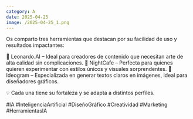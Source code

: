 ```yaml
--- 
category: A 
date: 2025-04-25 
image: /2025-04-25_1.png 
--- 
```


Os comparto tres herramientas que destacan por su facilidad de uso y resultados impactantes:

🔹 Leonardo.AI – Ideal para creadores de contenido que necesitan arte de alta calidad sin complicaciones.
🔹 NightCafe – Perfecta para quienes quieren experimentar con estilos únicos y visuales sorprendentes.
🔹 Ideogram – Especializada en generar textos claros en imágenes, ideal para diseñadores gráficos.

💡 Cada una tiene su fortaleza y se adapta a distintos perfiles.

#IA #InteligenciaArtificial #DiseñoGráfico #Creatividad #Marketing #HerramientasIA